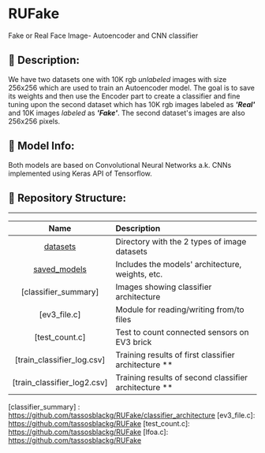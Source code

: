# RUFake
Fake or Real Face Image- Autoencoder and CNN classifier

## :large_orange_diamond: Description:
We have two datasets one with 10K rgb *unlabeled* images with size 256x256 which are used to train an Autoencoder model. The goal is to save its weights and then use the Encoder part to create a classifier and fine tuning upon the second dataset which has 10K rgb images labeled as ***'Real'*** and 10K images *labeled* as ***'Fake'***. The second dataset's images are also 256x256 pixels.

## :large_orange_diamond: Model Info:
Both models are based on Convolutional Neural Networks a.k. CNNs implemented using Keras API of Tensorflow.

## :large_orange_diamond: Repository Structure:

 ------------------------------------------------------------------

 Name                 | Description
 :---:                | :---
 [datasets]           | Directory with the 2 types of image datasets 
 [saved_models]       | Includes the models' architecture, weights, etc.
 [classifier_summary]       | Images showing classifier architecture
 [ev3_file.c]         | Module for reading/writing from/to files
 [test_count.c]       | Test to count connected sensors on EV3 brick
 [train_classifier_log.csv]             | Training results of first classifier architecture **
 [train_classifier_log2.csv]             | Training results of second classifier architecture **

 [datasets]:      https://github.com/tassosblackg/RUFake/datasets
 [saved_models]:   https://github.com/tassosblackg/RUFake/saved_models
 [classifier_summary] :  https://github.com/tassosblackg/RUFake/classifier_architecture
 [ev3_file.c]:    https://github.com/tassosblackg/RUFake
 [test_count.c]:  https://github.com/tassosblackg/RUFake
 [lfoa.c]:        https://github.com/tassosblackg/RUFake
